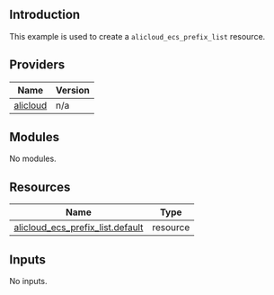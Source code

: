 <!-- BEGIN_TF_DOCS -->
## Introduction

This example is used to create a `alicloud_ecs_prefix_list` resource.

## Providers

| Name | Version |
|------|---------|
| <a name="provider_alicloud"></a> [alicloud](#provider\_alicloud) | n/a |

## Modules

No modules.

## Resources

| Name | Type |
|------|------|
| [alicloud_ecs_prefix_list.default](https://registry.terraform.io/providers/aliyun/alicloud/latest/docs/resources/ecs_prefix_list) | resource |

## Inputs

No inputs.
<!-- END_TF_DOCS -->    